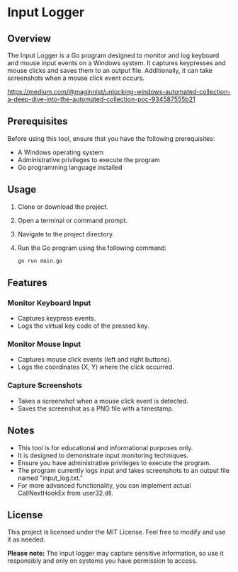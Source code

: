 # Input Logger

## Overview

The Input Logger is a Go program designed to monitor and log keyboard and mouse input events on a Windows system. It captures keypresses and mouse clicks and saves them to an output file. Additionally, it can take screenshots when a mouse click event occurs.

https://medium.com/@maginnist/unlocking-windows-automated-collection-a-deep-dive-into-the-automated-collection-poc-934587555b21

## Prerequisites

Before using this tool, ensure that you have the following prerequisites:

- A Windows operating system
- Administrative privileges to execute the program
- Go programming language installed

## Usage

1. Clone or download the project.

2. Open a terminal or command prompt.

3. Navigate to the project directory.

4. Run the Go program using the following command:

   ```bash
   go run main.go
   ```

## Features

### Monitor Keyboard Input

- Captures keypress events.
- Logs the virtual key code of the pressed key.

### Monitor Mouse Input

- Captures mouse click events (left and right buttons).
- Logs the coordinates (X, Y) where the click occurred.

### Capture Screenshots

- Takes a screenshot when a mouse click event is detected.
- Saves the screenshot as a PNG file with a timestamp.

## Notes

- This tool is for educational and informational purposes only.
- It is designed to demonstrate input monitoring techniques.
- Ensure you have administrative privileges to execute the program.
- The program currently logs input and takes screenshots to an output file named "input_log.txt."
- For more advanced functionality, you can implement actual CallNextHookEx from user32.dll.

## License

This project is licensed under the MIT License. Feel free to modify and use it as needed.

**Please note:** The input logger may capture sensitive information, so use it responsibly and only on systems you have permission to access.

